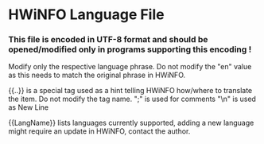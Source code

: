 # HWiNFO Language File

### This file is encoded in UTF-8 format and should be opened/modified only in programs supporting this encoding !

Modify only the respective language phrase. Do not modify the "en" value as this needs to match the original phrase in HWiNFO.

{{..}} is a special tag used as a hint telling HWiNFO how/where to translate the item. Do not modify the tag name.
";" is used for comments
"\n" is used as New Line

{{LangName}} lists languages currently supported, adding a new language might require an update in HWiNFO, contact the author.
